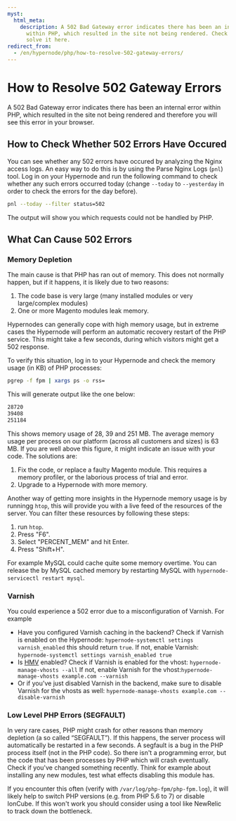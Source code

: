 ```yaml
---
myst:
  html_meta:
    description: A 502 Bad Gateway error indicates there has been an internal error
      within PHP, which resulted in the site not being rendered. Check out how to
      solve it here.
redirect_from:
  - /en/hypernode/php/how-to-resolve-502-gateway-errors/
---
```


<!-- source: https://support.hypernode.com/en/hypernode/php/how-to-resolve-502-gateway-errors/ -->

# How to Resolve 502 Gateway Errors

A 502 Bad Gateway error indicates there has been an internal error within PHP, which resulted in the site not being rendered and therefore you will see this error in your browser.

## How to Check Whether 502 Errors Have Occured

You can see whether any 502 errors have occured by analyzing the Nginx access logs. An easy way to do this is by using the Parse Nginx Logs (`pnl`) tool. Log in on your Hypernode and run the following command to check whether any such errors occurred today (change `--today` to `--yesterday` in order to check the errors for the day before).

```bash
pnl --today --filter status=502

```

The output will show you which requests could not be handled by PHP.

## What Can Cause 502 Errors

### Memory Depletion

The main cause is that PHP has ran out of memory. This does not normally happen, but if it happens, it is likely due to two reasons:

1. The code base is very large (many installed modules or very large/complex modules)
1. One or more Magento modules leak memory.

Hypernodes can generally cope with high memory usage, but in extreme cases the Hypernode will perform an automatic recovery restart of the PHP service. This might take a few seconds, during which visitors might get a 502 response.

To verify this situation, log in to your Hypernode and check the memory usage (in KB) of PHP processes:

```bash
pgrep -f fpm | xargs ps -o rss=

```

This will generate output like the one below:

```bash
28720
39408
251184

```

This shows memory usage of 28, 39 and 251 MB. The average memory usage per process on our platform (across all customers and sizes) is 63 MB. If you are well above this figure, it might indicate an issue with your code. The solutions are:

1. Fix the code, or replace a faulty Magento module. This requires a memory profiler, or the laborious process of trial and error.
1. Upgrade to a Hypernode with more memory.

Another way of getting more insights in the Hypernode memory usage is by runningg `htop`, this will provide you with a live feed of the resources of the server. You can filter these resources by following these steps:

1. run `htop`.
1. Press "F6".
1. Select "PERCENT_MEM" and hit Enter.
1. Press "Shift+H".

For example MySQL could cache quite some memory overtime. You can release the by MySQL cached memory by restarting MySQL with `hypernode-servicectl restart mysql`.

### Varnish

You could experience a 502 error due to a misconfiguration of Varnish. For example

- Have you configured Varnish caching in the backend? Check if Varnish is enabled on the Hypernode: `hypernode-systemctl settings varnish_enabled`
  this should return `true`.
  If not, enable Varnish: `hypernode-systemctl settings varnish_enabled true`
- Is [HMV](https://support.hypernode.com/en/hypernode/nginx/hypernode-managed-vhosts) enabled? Check if Varnish is enabled for the vhost:
  `hypernode-manage-vhosts --all`
  If not, enable Varnish for the vhost:`hypernode-manage-vhosts example.com --varnish`
- Or if you've just disabled Varnish in the backend, make sure to disable Varnish for the vhosts as well:
  `hypernode-manage-vhosts example.com --disable-varnish`

### Low Level PHP Errors (SEGFAULT)

In very rare cases, PHP might crash for other reasons than memory depletion (a so called “SEGFAULT”). If this happens, the server process will automatically be restarted in a few seconds. A segfault is a bug in the PHP process itself (not in the PHP code). So there isn't a programming error, but the code that has been processes by PHP which will crash eventually. Check if you've changed something recently. Think for example about installing any new modules, test what effects disabling this module has.

If you encounter this often (verify with `/var/log/php-fpm/php-fpm.log`), it will likely help to switch PHP versions (e.g. from PHP 5.6 to 7) or disable IonCube. If this won't work you should consider using a tool like NewRelic to track down the bottleneck.
